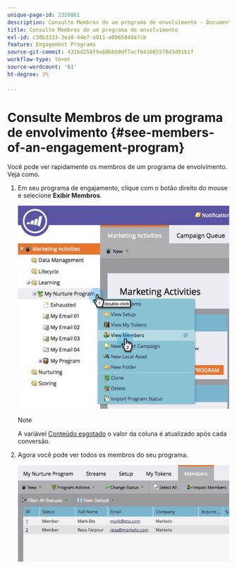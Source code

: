 ```yaml
---
unique-page-id: 2359861
description: Consulte Membros de um programa de envolvimento - Documentação do Marketo - Documentação do produto
title: Consulte Membros de um programa de envolvimento
exl-id: c30b3333-3ea8-44e7-a911-a0b6584da7cb
feature: Engagement Programs
source-git-commit: 431bd258f9a68bbb9df7acf043085578d3d91b1f
workflow-type: tm+mt
source-wordcount: '61'
ht-degree: 3%

---
```


# Consulte Membros de um programa de envolvimento {#see-members-of-an-engagement-program}

Você pode ver rapidamente os membros de um programa de envolvimento. Veja como.

1. Em seu programa de engajamento, clique com o botão direito do mouse e selecione **Exibir Membros**.

   ![](assets/membersofengagement.jpg)

   >[!NOTE]
   >
   >A variável  [Conteúdo esgotado](/help/marketo/product-docs/email-marketing/drip-nurturing/creating-an-engagement-program/understanding-engagement-programs.md) o valor da coluna é atualizado após cada conversão.

1. Agora você pode ver todos os membros do seu programa.

   ![](assets/image2014-9-15-17-3a17-3a26.png)
